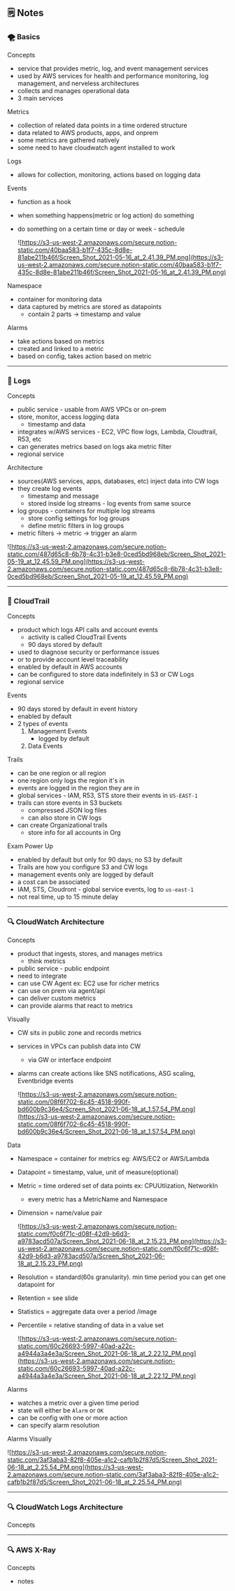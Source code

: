 ## 🗒️ Notes

### 🌪️ Basics

Concepts

- service that provides metric, log, and event management services
- used by AWS services for health and performance monitoring, log management, and nerveless architectures
- collects and manages operational data
- 3 main services

Metrics

- collection of related data points in a time ordered structure
- data related to AWS products, apps, and onprem
- some metrics are gathered natively
- some need to have cloudwatch agent installed to work

Logs

- allows for collection, monitoring, actions based on logging data

Events

- function as a hook
- when something happens(metric or log action) do something
- do something on a certain time or day or week - schedule

  ![https://s3-us-west-2.amazonaws.com/secure.notion-static.com/40baa583-b1f7-435c-8d8e-81abe211b46f/Screen_Shot_2021-05-16_at_2.41.39_PM.png](https://s3-us-west-2.amazonaws.com/secure.notion-static.com/40baa583-b1f7-435c-8d8e-81abe211b46f/Screen_Shot_2021-05-16_at_2.41.39_PM.png)

Namespace

- container for monitoring data
- data captured by metrics are stored as datapoints
  - contain 2 parts → timestamp and value

Alarms

- take actions based on metrics
- created and linked to a metric
- based on config, takes action based on metric

---

### 📓 Logs

Concepts

- public service - usable from AWS VPCs or on-prem
- store, monitor, access logging data
  - timestamp and data
- integrates w/AWS services - EC2, VPC flow logs, Lambda, Cloudtrail, R53, etc
- can generates metrics based on logs aka metric filter
- regional service

Architecture

- sources(AWS services, apps, databases, etc) inject data into CW logs
- they create log events
  - timestamp and message
  - stored inside log streams - log events from same source
- log groups - containers for multiple log streams
  - store config settings for log groups
  - define metric filters in log groups
- metric filters → metric → trigger an alarm

![https://s3-us-west-2.amazonaws.com/secure.notion-static.com/487d65c8-6b78-4c31-b3e8-0ced5bd968eb/Screen_Shot_2021-05-19_at_12.45.59_PM.png](https://s3-us-west-2.amazonaws.com/secure.notion-static.com/487d65c8-6b78-4c31-b3e8-0ced5bd968eb/Screen_Shot_2021-05-19_at_12.45.59_PM.png)

---

### 🐌 CloudTrail

Concepts

- product which logs API calls and account events
  - activity is called CloudTrail Events
  - 90 days stored by default
- used to diagnose security or performance issues
- or to provide account level traceability
- enabled by default in AWS accounts
- can be configured to store data indefinitely in S3 or CW Logs
- regional service

Events

- 90 days stored by default in event history
- enabled by default
- 2 types of events
  1. Management Events
     - logged by default
  2. Data Events

Trails

- can be one region or all region
- one region only logs the region it's in
- events are logged in the region they are in
- global services - IAM, R53, STS store their events in `US-EAST-1`
- trails can store events in S3 buckets
  - compressed JSON log files
  - can also store in CW logs
- can create Organizational trails
  - store info for all accounts in Org

Exam Power Up

- enabled by default but only for 90 days; no S3 by default
- Trails are how you configure S3 and CW logs
- management events only are logged by default
- a cost can be associated
- IAM, STS, Cloudront - global service events, log to `us-east-1`
- not real time, up to 15 minute delay

---

### 🔍 CloudWatch Architecture

Concepts

- product that ingests, stores, and manages metrics
  - think metrics
- public service - public endpoint
- need to integrate
- can use CW Agent ex: EC2 use for richer metrics
- can use on prem via agent/api
- can deliver custom metrics
- can provide alarms that react to metrics

Visually

- CW sits in public zone and records metrics
- services in VPCs can publish data into CW
  - via GW or interface endpoint
- alarms can create actions like SNS notifications, ASG scaling, Eventbridge events

  ![https://s3-us-west-2.amazonaws.com/secure.notion-static.com/08f6f702-6c45-4518-990f-bd600b9c36e4/Screen_Shot_2021-06-18_at_1.57.54_PM.png](https://s3-us-west-2.amazonaws.com/secure.notion-static.com/08f6f702-6c45-4518-990f-bd600b9c36e4/Screen_Shot_2021-06-18_at_1.57.54_PM.png)

Data

- Namespace = container for metrics eg: AWS/EC2 or AWS/Lambda
- Datapoint = timestamp, value, unit of measure(optional)
- Metric = time ordered set of data points ex: CPUUtlization, NetworkIn
  - every metric has a MetricName and Namespace
- Dimension = name/value pair

  ![https://s3-us-west-2.amazonaws.com/secure.notion-static.com/f0c6f71c-d08f-42d9-b6d3-a9783acd507a/Screen_Shot_2021-06-18_at_2.15.23_PM.png](https://s3-us-west-2.amazonaws.com/secure.notion-static.com/f0c6f71c-d08f-42d9-b6d3-a9783acd507a/Screen_Shot_2021-06-18_at_2.15.23_PM.png)

- Resolution = standard(60s granularity). min time period you can get one datapoint for
- Retention = see slide
- Statistics = aggregate data over a period /image
- Percentile = relative standing of data in a value set

  ![https://s3-us-west-2.amazonaws.com/secure.notion-static.com/60c26693-5997-40ad-a22c-a4944a3a4e3a/Screen_Shot_2021-06-18_at_2.22.12_PM.png](https://s3-us-west-2.amazonaws.com/secure.notion-static.com/60c26693-5997-40ad-a22c-a4944a3a4e3a/Screen_Shot_2021-06-18_at_2.22.12_PM.png)

Alarms

- watches a metric over a given time period
- state will either be `Alarm` or `OK`
- can be config with one or more action
- can specify alarm resolution

Alarms Visually

![https://s3-us-west-2.amazonaws.com/secure.notion-static.com/3af3aba3-82f8-405e-a1c2-cafb1b2f87d5/Screen_Shot_2021-06-18_at_2.25.54_PM.png](https://s3-us-west-2.amazonaws.com/secure.notion-static.com/3af3aba3-82f8-405e-a1c2-cafb1b2f87d5/Screen_Shot_2021-06-18_at_2.25.54_PM.png)

---

### 🔍 CloudWatch Logs Architecture

Concepts

---

### 🔍 AWS X-Ray

Concepts

- notes
